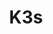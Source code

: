 ---
codehost: https://github.com/rancher/k3s
logohandle: k3sio
sort: k3s
title: K3s
website: https://k3s.io/
---